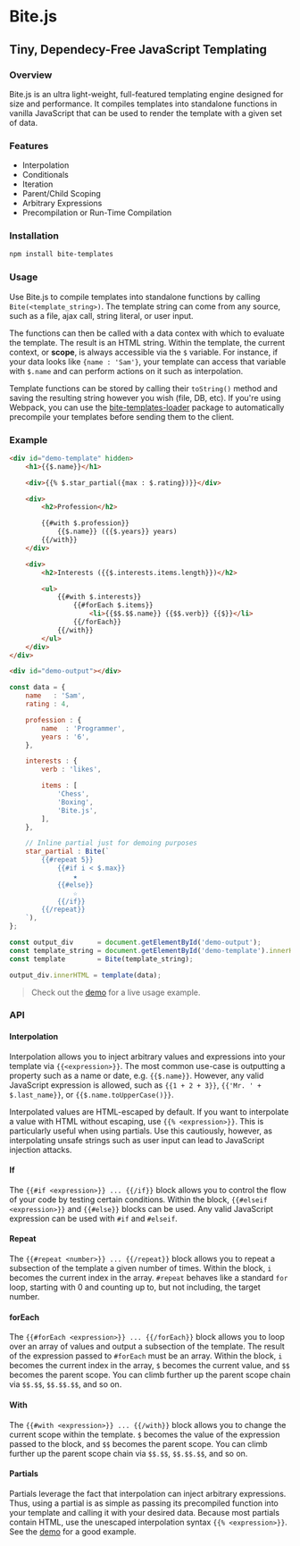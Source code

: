 # Bite.js
## Tiny, Dependecy-Free JavaScript Templating

### Overview

Bite.js is an ultra light-weight, full-featured templating engine designed for size and performance. It compiles templates into standalone functions in vanilla JavaScript that can be used to render the template with a given set of data.

### Features

* Interpolation
* Conditionals
* Iteration
* Parent/Child Scoping
* Arbitrary Expressions
* Precompilation or Run-Time Compilation

### Installation

```Bash
npm install bite-templates
```

### Usage

Use Bite.js to compile templates into standalone functions by calling `Bite(<template_string>)`. The template string can come from any source, such as a file, ajax call, string literal, or user input.

The functions can then be called with a data contex with which to evaluate the template. The result is an HTML string. Within the template, the current context, or **scope**, is always accessible via the `$` variable. For instance, if your data looks like `{name : 'Sam'}`, your template can access that variable with `$.name` and can perform actions on it such as interpolation.

Template functions can be stored by calling their `toString()` method and saving the resulting string however you wish (file, DB, etc). If you're using Webpack, you can use the [bite-templates-loader](https://github.com/Sinova/bite-templates-loader) package to automatically precompile your templates before sending them to the client.

### Example

```HTML
<div id="demo-template" hidden>
	<h1>{{$.name}}</h1>

	<div>{{% $.star_partial({max : $.rating})}}</div>

	<div>
		<h2>Profession</h2>

		{{#with $.profession}}
			{{$.name}} ({{$.years}} years)
		{{/with}}
	</div>

	<div>
		<h2>Interests ({{$.interests.items.length}})</h2>

		<ul>
			{{#with $.interests}}
				{{#forEach $.items}}
					<li>{{$$.$$.name}} {{$$.verb}} {{$}}</li>
				{{/forEach}}
			{{/with}}
		</ul>
	</div>
</div>

<div id="demo-output"></div>
```

```JavaScript
const data = {
	name   : 'Sam',
	rating : 4,

	profession : {
		name  : 'Programmer',
		years : '6',
	},

	interests : {
		verb : 'likes',

		items : [
			'Chess',
			'Boxing',
			'Bite.js',
		],
	},

	// Inline partial just for demoing purposes
	star_partial : Bite(`
		{{#repeat 5}}
			{{#if i < $.max}}
				★
			{{#else}}
				☆
			{{/if}}
		{{/repeat}}
	`),
};

const output_div      = document.getElementById('demo-output');
const template_string = document.getElementById('demo-template').innerHTML;
const template        = Bite(template_string);

output_div.innerHTML = template(data);
```

> Check out the [demo](https://sinova.github.io/Bite.js/#demo) for a live usage example.

### API

#### Interpolation

Interpolation allows you to inject arbitrary values and expressions into your template via `{{<expression>}}`. The most common use-case is outputting a property such as a name or date, e.g. `{{$.name}}`. However, any valid JavaScript expression is allowed, such as `{{1 + 2 + 3}}`, `{{'Mr. ' + $.last_name}}`, or `{{$.name.toUpperCase()}}`.

Interpolated values are HTML-escaped by default. If you want to interpolate a value with HTML without escaping, use `{{% <expression>}}`. This is particularly useful when using partials. Use this cautiously, however, as interpolating unsafe strings such as user input can lead to JavaScript injection attacks.

#### If

The `{{#if <expression>}} ... {{/if}}` block allows you to control the flow of your code by testing certain conditions. Within the block, `{{#elseif <expression>}}` and `{{#else}}` blocks can be used. Any valid JavaScript expression can be used with `#if` and `#elseif`.

#### Repeat

The `{{#repeat <number>}} ... {{/repeat}}` block allows you to repeat a subsection of the template a given number of times. Within the block, `i` becomes the current index in the array. `#repeat` behaves like a standard `for` loop, starting with 0 and counting up to, but not including, the target number.

#### forEach

The `{{#forEach <expression>}} ... {{/forEach}}` block allows you to loop over an array of values and output a subsection of the template. The result of the expression passed to `#forEach` must be an array. Within the block, `i` becomes the current index in the array, `$` becomes the current value, and `$$` becomes the parent scope. You can climb further up the parent scope chain via `$$.$$`, `$$.$$.$$`, and so on.

#### With

The `{{#with <expression>}} ... {{/with}}` block allows you to change the current scope within the template. `$` becomes the value of the expression passed to the block, and `$$` becomes the parent scope. You can climb further up the parent scope chain via `$$.$$`, `$$.$$.$$`, and so on.

#### Partials

Partials leverage the fact that interpolation can inject arbitrary expressions. Thus, using a partial is as simple as passing its precompiled function into your template and calling it with your desired data. Because most partials contain HTML, use the unescaped interpolation syntax `{{% <expression>}}`. See the [demo](https://sinova.github.io/Bite.js/#demo) for a good example.
